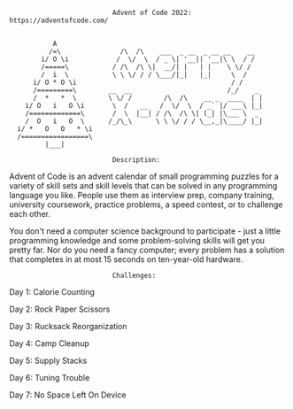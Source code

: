                              Advent of Code 2022: https://adventofcode.com/


               A
              /=\               /\  /\    ___  _ __  _ __ __    __
            i/ O \i            /  \/  \  / _ \| '__|| '__|\ \  / /
            /=====\           / /\  /\ \|  __/| |   | |    \ \/ /
            /  i  \           \ \ \/ / / \___/|_|   |_|     \  /
          i/ O * O \i                                       / /
          /=========\        __  __                        /_/    _
          /  *   *  \        \ \/ /        /\  /\    __ _  ____  | |
        i/ O   i   O \i       \  /   __   /  \/  \  / _` |/ ___\ |_|
        /=============\       /  \  |__| / /\  /\ \| (_| |\___ \  _
        /  O   i   O  \      /_/\_\      \ \ \/ / / \__,_|\____/ |_|
      i/ *   O   O   * \i
      /=================\
             |___|

                              Description:

Advent of Code is an advent calendar of small programming puzzles for a variety of skill sets and skill levels that can be solved in any programming language you like. People use them as interview prep, company training, university coursework, practice problems, a speed contest, or to challenge each other.

You don't need a computer science background to participate - just a little programming knowledge and some problem-solving skills will get you pretty far. Nor do you need a fancy computer; every problem has a solution that completes in at most 15 seconds on ten-year-old hardware.

                              Challenges:

Day 1: Calorie Counting

Day 2: Rock Paper Scissors

Day 3: Rucksack Reorganization

Day 4: Camp Cleanup

Day 5: Supply Stacks

Day 6: Tuning Trouble

Day 7: No Space Left On Device
